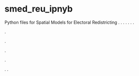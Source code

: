 # smed_reu_ipnyb
Python files for Spatial Models for Electoral Redistricting
.
.
.
.
.
.
.


.


.













.



.

.
.

